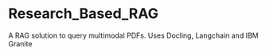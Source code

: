 # Research_Based_RAG
A RAG solution to query multimodal PDFs. Uses Docling, Langchain and IBM Granite
